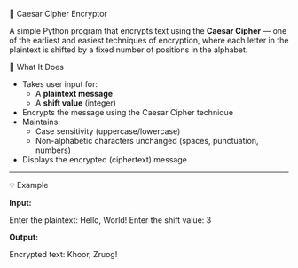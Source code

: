  🔐 Caesar Cipher Encryptor

A simple Python program that encrypts text using the **Caesar Cipher** — one of the earliest and easiest techniques of encryption, where each letter in the plaintext is shifted by a fixed number of positions in the alphabet.

 📌 What It Does

- Takes user input for:
  - A **plaintext message**
  - A **shift value** (integer)
- Encrypts the message using the Caesar Cipher technique
- Maintains:
  - Case sensitivity (uppercase/lowercase)
  - Non-alphabetic characters unchanged (spaces, punctuation, numbers)
- Displays the encrypted (ciphertext) message

---

💡 Example

**Input:**

Enter the plaintext: Hello, World!
Enter the shift value: 3


**Output:**

Encrypted text: Khoor, Zruog!
